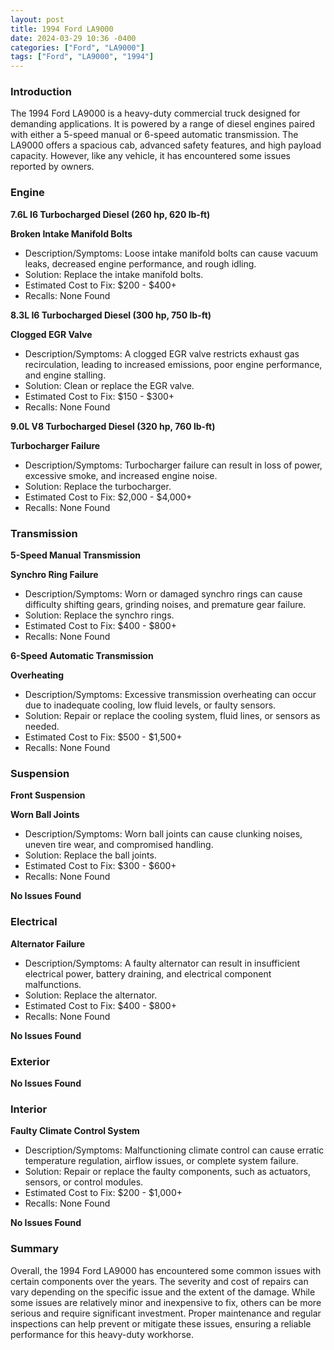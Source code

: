 ```yaml
---
layout: post
title: 1994 Ford LA9000
date: 2024-03-29 10:36 -0400
categories: ["Ford", "LA9000"]
tags: ["Ford", "LA9000", "1994"]
---
```

### Introduction
The 1994 Ford LA9000 is a heavy-duty commercial truck designed for demanding applications. It is powered by a range of diesel engines paired with either a 5-speed manual or 6-speed automatic transmission. The LA9000 offers a spacious cab, advanced safety features, and high payload capacity. However, like any vehicle, it has encountered some issues reported by owners.

### Engine
**7.6L I6 Turbocharged Diesel (260 hp, 620 lb-ft)**

**Broken Intake Manifold Bolts**
* Description/Symptoms: Loose intake manifold bolts can cause vacuum leaks, decreased engine performance, and rough idling.
* Solution: Replace the intake manifold bolts.
* Estimated Cost to Fix: $200 - $400+
* Recalls: None Found

**8.3L I6 Turbocharged Diesel (300 hp, 750 lb-ft)**

**Clogged EGR Valve**
* Description/Symptoms: A clogged EGR valve restricts exhaust gas recirculation, leading to increased emissions, poor engine performance, and engine stalling.
* Solution: Clean or replace the EGR valve.
* Estimated Cost to Fix: $150 - $300+
* Recalls: None Found

**9.0L V8 Turbocharged Diesel (320 hp, 760 lb-ft)**

**Turbocharger Failure**
* Description/Symptoms: Turbocharger failure can result in loss of power, excessive smoke, and increased engine noise.
* Solution: Replace the turbocharger.
* Estimated Cost to Fix: $2,000 - $4,000+
* Recalls: None Found

### Transmission
**5-Speed Manual Transmission**

**Synchro Ring Failure**
* Description/Symptoms: Worn or damaged synchro rings can cause difficulty shifting gears, grinding noises, and premature gear failure.
* Solution: Replace the synchro rings.
* Estimated Cost to Fix: $400 - $800+
* Recalls: None Found

**6-Speed Automatic Transmission**

**Overheating**
* Description/Symptoms: Excessive transmission overheating can occur due to inadequate cooling, low fluid levels, or faulty sensors.
* Solution: Repair or replace the cooling system, fluid lines, or sensors as needed.
* Estimated Cost to Fix: $500 - $1,500+
* Recalls: None Found

### Suspension
**Front Suspension**

**Worn Ball Joints**
* Description/Symptoms: Worn ball joints can cause clunking noises, uneven tire wear, and compromised handling.
* Solution: Replace the ball joints.
* Estimated Cost to Fix: $300 - $600+
* Recalls: None Found

**No Issues Found**

### Electrical
**Alternator Failure**
* Description/Symptoms: A faulty alternator can result in insufficient electrical power, battery draining, and electrical component malfunctions.
* Solution: Replace the alternator.
* Estimated Cost to Fix: $400 - $800+
* Recalls: None Found

**No Issues Found**

### Exterior
**No Issues Found**

### Interior
**Faulty Climate Control System**
* Description/Symptoms: Malfunctioning climate control can cause erratic temperature regulation, airflow issues, or complete system failure.
* Solution: Repair or replace the faulty components, such as actuators, sensors, or control modules.
* Estimated Cost to Fix: $200 - $1,000+
* Recalls: None Found

**No Issues Found**

### Summary
Overall, the 1994 Ford LA9000 has encountered some common issues with certain components over the years. The severity and cost of repairs can vary depending on the specific issue and the extent of the damage. While some issues are relatively minor and inexpensive to fix, others can be more serious and require significant investment. Proper maintenance and regular inspections can help prevent or mitigate these issues, ensuring a reliable performance for this heavy-duty workhorse.
